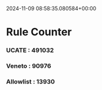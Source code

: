 2024-11-09 08:58:35.080584+00:00
# Rule Counter 
 ### UCATE : 491032

 ### Veneto : 90976

 ### Allowlist : 13930